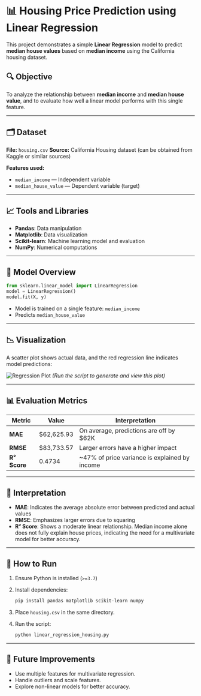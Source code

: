 # 📊 Housing Price Prediction using Linear Regression

This project demonstrates a simple **Linear Regression** model to predict **median house values** based on **median income** using the California housing dataset.

## 🔍 Objective

To analyze the relationship between **median income** and **median house value**, and to evaluate how well a linear model performs with this single feature.

---

## 🗂️ Dataset

**File:** `housing.csv`
**Source:** California Housing dataset (can be obtained from Kaggle or similar sources)

**Features used:**

* `median_income` — Independent variable
* `median_house_value` — Dependent variable (target)

---

## 📈 Tools and Libraries

* **Pandas**: Data manipulation
* **Matplotlib**: Data visualization
* **Scikit-learn**: Machine learning model and evaluation
* **NumPy**: Numerical computations

---

## 🧠 Model Overview

```python
from sklearn.linear_model import LinearRegression
model = LinearRegression()
model.fit(X, y)
```

* Model is trained on a single feature: `median_income`
* Predicts `median_house_value`

---

## 📉 Visualization

A scatter plot shows actual data, and the red regression line indicates model predictions:

![Regression Plot](#) *(Run the script to generate and view this plot)*

---

## 📊 Evaluation Metrics

| Metric       | Value       | Interpretation                                 |
| ------------ | ----------- | ---------------------------------------------- |
| **MAE**      | \$62,625.93 | On average, predictions are off by \$62K       |
| **RMSE**     | \$83,733.57 | Larger errors have a higher impact             |
| **R² Score** | 0.4734      | \~47% of price variance is explained by income |

---

## 🧾 Interpretation

* **MAE**: Indicates the average absolute error between predicted and actual values
* **RMSE**: Emphasizes larger errors due to squaring
* **R² Score**: Shows a moderate linear relationship. Median income alone does not fully explain house prices, indicating the need for a multivariate model for better accuracy.

---

## 🚀 How to Run

1. Ensure Python is installed (`>=3.7`)
2. Install dependencies:

   ```bash
   pip install pandas matplotlib scikit-learn numpy
   ```
3. Place `housing.csv` in the same directory.
4. Run the script:

   ```bash
   python linear_regression_housing.py
   ```

---

## 📌 Future Improvements

* Use multiple features for multivariate regression.
* Handle outliers and scale features.
* Explore non-linear models for better accuracy.
